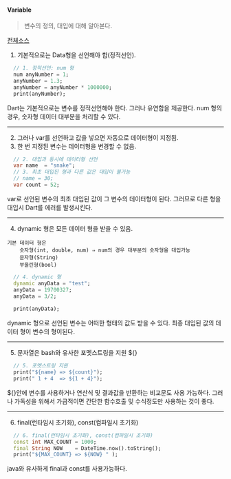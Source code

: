 #### Variable 
> 변수의 정의, 대입에 대해 알아본다. 

[전체소스](variable.md)

1. 기본적으로는 Data형을 선언해야 함(정적선언).
~~~dart
  // 1. 정적선언: num 형
  num anyNumber = 1;
  anyNumber = 1.3;
  anyNumber = anyNumber * 1000000;
  print(anyNumber);
~~~
Dart는 기본적으로는 변수를 정적선언해야 한다. 그러나 유연함을 제공한다. num 형의 경우, 숫자형 데이터 대부분을 처리할 수 있다. 

----

2. 그러나 var를 선언하고 값을 넣으면 자동으로 데이터형이 지정됨. 
3. 한 번 지정된 변수는 데이터형을 변경할 수 없음. 
~~~dart
  // 2. 대입과 동시에 데이터형 선언
  var name  = "snake";
  // 3. 최초 대입된 형과 다른 값은 대입이 불가능 
  // name = 30;
  var count = 52;
~~~
var로 선언된 변수의 최초 대입된 값이 그 변수의 데이터형이 된다.
그러므로 다른 형을 대입시 Dart를 에러를 발생시킨다. 

----

4. dynamic 형은 모든 데이터 형을 받을 수 있음.

~~~
기본 데이터 형은 
    숫자형(int, double, num) ⇒ num의 경우 대부분의 숫자형을 대입가능
    문자형(String)
    부울린형(bool)
~~~    

~~~dart
  // 4. dynamic 형
  dynamic anyData = "test";
  anyData = 19700327;
  anyData = 3/2;
  
  print(anyData);
~~~

dynamic 형으로 선언된 변수는 어떠한 형태의 값도 받을 수 있다. 
최종 대입된 값의 데이터 형이 변수의 형이된다. 

----
5. 문자열은 bash와 유사한 포멧스트링을 지원 ${}
~~~dart
  // 5. 포멧스트링 지원
  print("${name} => ${count}"); 
  print(" 1 + 4  => ${1 + 4}"); 
~~~
${}안에 변수를 사용하거나 연산식 및 결과값을 반환하는 비교문도 사용 가능하다. 그러나 가독성을 위해서 가급적이면 간단한 함수호출 및 수식정도만 사용하는 것이 좋다.  

----

6. final(런타임시 초기화), const(컴파일시 초기화)

~~~dart
  // 6. final(런타임시 초기화), const(컴파일시 초기화)
  const int MAX_COUNT = 1000;
  final String NOW    = DateTime.now().toString(); 
  print("${MAX_COUNT} => ${NOW} " );
~~~
java와 유사하게 final과 const를 사용가능하다. 